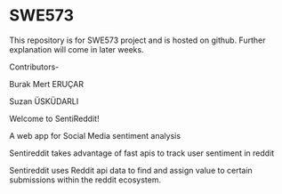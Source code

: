 # SWE573

This repository is for SWE573 project and is hosted on github. Further explanation will come in later weeks.

Contributors-

Burak Mert ERUÇAR

Suzan ÜSKÜDARLI

Welcome to SentiReddit!

A web app for Social Media sentiment analysis

Sentireddit takes advantage of fast apis to track user sentiment in reddit

Sentireddit uses Reddit api data to find and assign value to certain submissions within the reddit ecosystem.


